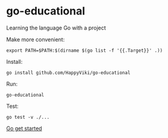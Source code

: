 # go-educational
Learning the language Go with a project

Make more convenient:
```
export PATH=$PATH:$(dirname $(go list -f '{{.Target}}' .))
```

Install:
```
go install github.com/HappyViki/go-educational
```

Run:
```
go-educational
```

Test:
```
go test -v ./...
```

[Go get started](https://golang.org/doc/code.html)
